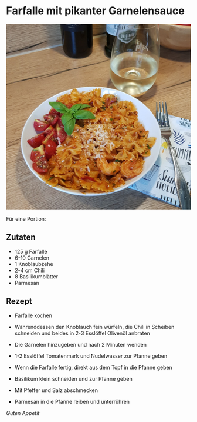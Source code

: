 # Farfalle mit pikanter Garnelensauce

![img](imgs/Farfalle_mit_pikanter_Garnelensauce.jpg)

Für eine Portion:

## Zutaten
- 125 g Farfalle
- 6-10 Garnelen
- 1 Knoblaubzehe
- 2-4 cm Chili
- 8 Basilikumblätter
- Parmesan

## Rezept
- Farfalle kochen

- Währenddessen den Knoblauch fein würfeln, 
die Chili in Scheiben schneiden 
und beides in 2-3 Esslöffel Olivenöl anbraten

- Die Garnelen hinzugeben und nach 2 Minuten wenden

- 1-2 Esslöffel Tomatenmark und Nudelwasser zur Pfanne geben

- Wenn die Farfalle fertig, direkt aus dem Topf in die Pfanne geben

- Basilikum klein schneiden und zur Pfanne geben

- Mit Pfeffer und Salz abschmecken

- Parmesan in die Pfanne reiben und unterrühren


*Guten Appetit*
